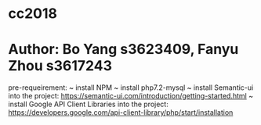 # cc2018
# Author: Bo Yang s3623409, Fanyu Zhou s3617243
pre-requeirement:
  ~ install NPM
  ~ install php7.2-mysql
  ~ install Semantic-ui into the project: https://semantic-ui.com/introduction/getting-started.html
  ~ install Google API Client Libraries into the project: https://developers.google.com/api-client-library/php/start/installation

